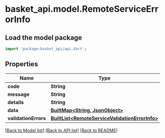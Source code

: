 # basket_api.model.RemoteServiceErrorInfo

## Load the model package
```dart
import 'package:basket_api/api.dart';
```

## Properties
Name | Type | Description | Notes
------------ | ------------- | ------------- | -------------
**code** | **String** |  | [optional] 
**message** | **String** |  | [optional] 
**details** | **String** |  | [optional] 
**data** | [**BuiltMap&lt;String, JsonObject&gt;**](JsonObject.md) |  | [optional] 
**validationErrors** | [**BuiltList&lt;RemoteServiceValidationErrorInfo&gt;**](RemoteServiceValidationErrorInfo.md) |  | [optional] 

[[Back to Model list]](../README.md#documentation-for-models) [[Back to API list]](../README.md#documentation-for-api-endpoints) [[Back to README]](../README.md)


